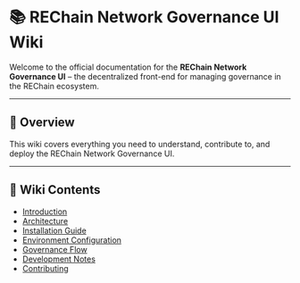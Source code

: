 # 📚 REChain Network Governance UI Wiki

Welcome to the official documentation for the **REChain Network Governance UI** – the decentralized front-end for managing governance in the REChain ecosystem.

---

## 🧭 Overview

This wiki covers everything you need to understand, contribute to, and deploy the REChain Network Governance UI.

---

## 📂 Wiki Contents

- [Introduction](./Introduction.md)
- [Architecture](./Architecture.md)
- [Installation Guide](./Installation-Guide.md)
- [Environment Configuration](./Environment-Configuration.md)
- [Governance Flow](./Governance-Flow.md)
- [Development Notes](./Development-Notes.md)
- [Contributing](./Contributing.md)